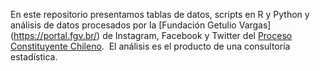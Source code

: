 En este repositorio presentamos tablas de datos, scripts en R y Python y análisis de datos procesados por la [Fundación Getulio Vargas] (https://portal.fgv.br/) de Instagram, Facebook y Twitter del [Proceso Constituyente Chileno](https://es.wikipedia.org/wiki/Proceso_constituyente_en_Chile#:~:text=El%20proceso%20constituyente%20en%20Chile,militar%20dirigida%20por%20Augusto%20Pinochet.).  El análisis es el producto de una consultoría estadística.
